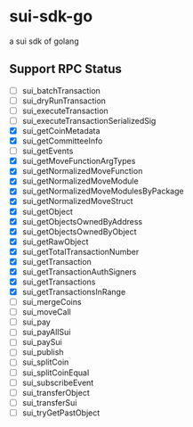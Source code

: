 # sui-sdk-go
a sui sdk  of golang

## Support RPC Status

- [ ] sui_batchTransaction
- [ ] sui_dryRunTransaction
- [ ] sui_executeTransaction
- [ ] sui_executeTransactionSerializedSig
- [x] sui_getCoinMetadata
- [x] sui_getCommitteeInfo
- [ ] sui_getEvents
- [x] sui_getMoveFunctionArgTypes
- [x] sui_getNormalizedMoveFunction
- [x] sui_getNormalizedMoveModule
- [x] sui_getNormalizedMoveModulesByPackage
- [x] sui_getNormalizedMoveStruct
- [x] sui_getObject
- [x] sui_getObjectsOwnedByAddress
- [x] sui_getObjectsOwnedByObject
- [x] sui_getRawObject
- [x] sui_getTotalTransactionNumber
- [x] sui_getTransaction
- [x] sui_getTransactionAuthSigners
- [x] sui_getTransactions
- [x] sui_getTransactionsInRange
- [ ] sui_mergeCoins
- [ ] sui_moveCall
- [ ] sui_pay
- [ ] sui_payAllSui
- [ ] sui_paySui
- [ ] sui_publish
- [ ] sui_splitCoin
- [ ] sui_splitCoinEqual
- [ ] sui_subscribeEvent
- [ ] sui_transferObject
- [ ] sui_transferSui
- [ ] sui_tryGetPastObject